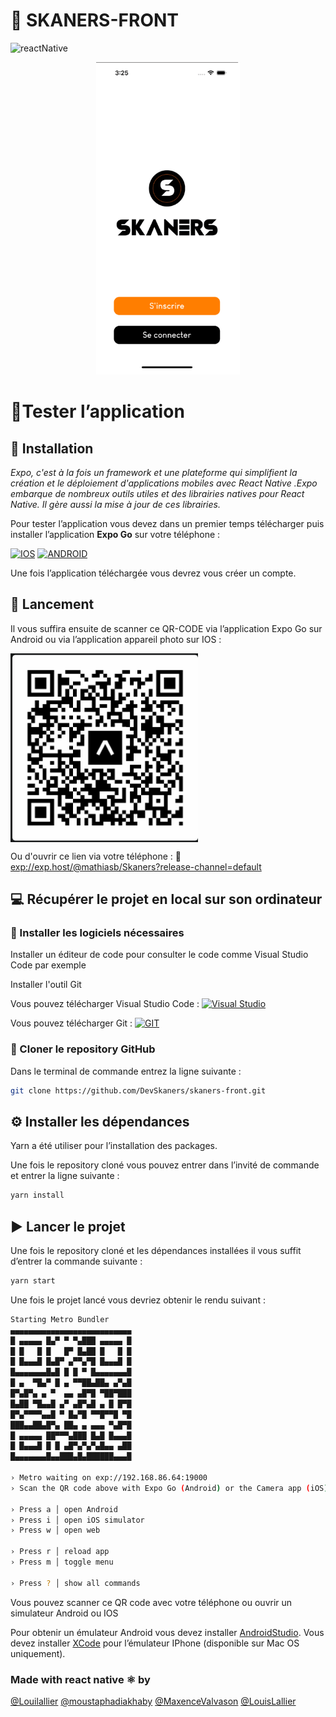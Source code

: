 # 👟 SKANERS-FRONT

![reactNative](https://img.shields.io/badge/React_Native-20232A?style=for-the-badge&logo=react&logoColor=61DAFB)

  <p align=center>
  <img height=500 src="./assets/Images/GIF14.gif" alt="gif"/>
   </p>
   

# 🤳Tester l’application

## 💽 Installation

_Expo, c'est à la fois un framework et une plateforme qui simplifient la création et le déploiement d'applications mobiles avec React Native .Expo embarque de nombreux outils utiles et des librairies natives pour React Native. Il gère aussi la mise à jour de ces librairies._

Pour tester l’application vous devez dans un premier temps télécharger puis installer l’application **Expo Go** sur votre téléphone :

[![IOS](https://img.shields.io/badge/iOS-000000?style=for-the-badge&logo=ios&logoColor=white)](https://itunes.apple.com/app/apple-store/id982107779) [![ANDROID](https://img.shields.io/badge/Android-3DDC84?style=for-the-badge&logo=android&logoColor=white)](https://play.google.com/store/apps/details?id=host.exp.exponent&referrer=www&pli=1)

Une fois l’application téléchargée vous devrez vous créer un compte.

## 📲 Lancement

Il vous suffira ensuite de scanner ce QR-CODE via l’application Expo Go sur Android ou via l’application appareil photo sur IOS :



<aside>
<img align="center" width=300 src="./assets/QRcode.png"/ alt="qrcode"/>

</aside>

Ou d'ouvrir ce lien via votre téléphone : 🔗 [exp://exp.host/@mathiasb/Skaners?release-channel=default](url)

## 💻 Récupérer le projet en local sur son ordinateur

### 💽 Installer les logiciels nécessaires

Installer un éditeur de code pour consulter le code comme Visual Studio Code par exemple

Installer l'outil Git

Vous pouvez télécharger Visual Studio Code : [![Visual Studio](https://badgen.net/badge/icon/visualstudio?icon=visualstudio&label)](https://code.visualstudio.com/download)

Vous pouvez télécharger Git : [![GIT](https://img.shields.io/badge/GIT-E44C30?style=for-the-badge&logo=git&logoColor=white)](https://git-scm.com/downloads)

### 📁 Cloner le repository GitHub

Dans le terminal de commande entrez la ligne suivante :

```bash
git clone https://github.com/DevSkaners/skaners-front.git
```

## ⚙️ Installer les dépendances

Yarn a été utiliser pour l’installation des packages.

Une fois le repository cloné vous pouvez entrer dans l’invité de commande et entrer la ligne suivante :

```bash
yarn install
```

## ▶︎ Lancer le projet

Une fois le repository cloné et les dépendances installées il vous suffit d’entrer la commande suivante :

```bash
yarn start
```

Une fois le projet lancé vous devriez obtenir le rendu suivant :

```bash
Starting Metro Bundler
▄▄▄▄▄▄▄▄▄▄▄▄▄▄▄▄▄▄▄▄▄▄▄▄▄▄▄
█ ▄▄▄▄▄ █▄▀ ▀ ▀▄███ ▄▄▄▄▄ █
█ █   █ █   █▀ █▄██ █   █ █
█ █▄▄▄█ █▄█▀ ▄▀▀▄▀█ █▄▄▄█ █
█▄▄▄▄▄▄▄█▄█ █ █ ▀ █▄▄▄▄▄▄▄█
█ ▄  ▀█▄▀ █ ▄ ▀▀██▄██▄ ▄▀▄█
█▀▄█▀▄ ▄ ▀  ▄▄ ▄█▀█ ▀██▀███
█▄██ ▀█▄▄█ ▄▀ ▄█▀▄█ ▄ █ █▀█
█▀▄▀▀▀▀▄▄█ ▀ █▄▀█ ▀▀█▀▀█ ▀█
███▄▄██▄█▀▄ ██▄ ▄ ▄▄▄ ▀▄█▀█
█ ▄▄▄▄▄ ██▀▀▀▄███ █▄█ █▄▄▄█
█ █▄▄▄█ █ █ ▄█▀▄▀▄▀▄█▄▄ ▄██
█▄▄▄▄▄▄▄█▄▄███▄█▄██████▄▄▄█

› Metro waiting on exp://192.168.86.64:19000
› Scan the QR code above with Expo Go (Android) or the Camera app (iOS)

› Press a │ open Android
› Press i │ open iOS simulator
› Press w │ open web

› Press r │ reload app
› Press m │ toggle menu

› Press ? │ show all commands
```

Vous pouvez scanner ce QR code avec votre téléphone ou ouvrir un simulateur Android ou IOS

Pour obtenir un émulateur Android vous devez installer [AndroidStudio](https://developer.android.com/studio). Vous devez installer [XCode](https://apps.apple.com/fr/app/xcode/id497799835?mt=12) pour l’émulateur IPhone (disponible sur Mac OS uniquement).

### Made with react native ⚛️ by 

[@Louilallier](https://github.com/Louilallier)
[@moustaphadiakhaby](https://github.com/moustaphadiakhaby)
[@MaxenceValvason](https://github.com/MaxenceValvason)
[@LouisLallier](https://github.com/MathiasBerlancourt)
